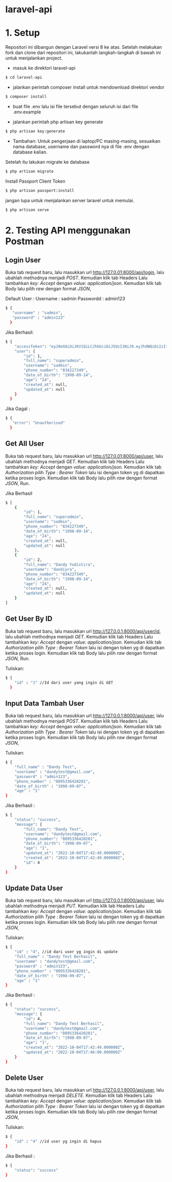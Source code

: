 # laravel-api
 
# 1. Setup
Repositori ini dibangun dengan Laravel versi 8 ke atas. Setelah melakukan fork dan clone dari repositori ini, lakukanlah langkah-langkah di bawah ini untuk menjalankan project. 

* masuk ke direktori laravel-api
```bash
$ cd laravel-api
```
* jalankan perintah composer install untuk mendownload direktori vendor
```bash
$ composer install
```
* buat file .env lalu isi file tersebut dengan seluruh isi dari file .env.example

* jalankan perintah php artisan key generate
```bash
$ php artisan key:generate
```

* Tambahan: Untuk pengerjaan di laptop/PC masing-masing, sesuaikan nama database, username dan password nya di file .env dengan database kalian. 

Setelah itu lakukan migrate ke database
```bash
$ php artisan migrate
```
Install Passport Client Token
```bash
$ php artisan passport:install
```

jangan lupa untuk menjalankan server laravel untuk memulai.
```bash
$ php artisan serve
```

# 2. Testing API menggunakan Postman

## Login User
Buka tab request baru, lalu masukkan url http://127.0.01:8000/api/login, lalu ubahlah methodnya menjadi *POST*. Kemudian klik tab Headers Lalu tambahkan *key: Accept* dengan *value: application/json*. Kemudian klik tab Body lalu pilih *raw* dengan format *JSON*,

Default User :
Username    : sadmin
Passwordd   : admin123
```bash
$ {
   "username" : "sadmin",
   "password" : "admin123"
  }
```
Jika Berhasil:
```bash
$ {
    "accessToken": "eyJ0eXAiOiJKV1QiLCJhbGciOiJSUzI1NiJ9.eyJhdWQiOiIzIiwianRpIjoiYzBiODdjNTlkMTY2MmU2NTdmYjY2YzZjN2M2N2ZjZTk0ZWEwOGM4YmUzZjQ2MTY1Njc0MDZkMDU5MzQwMzZlMzU5NmY3OTFkYTcwOWU3MTYiLCJpYXQiOjE2NjQ5MDM4OTEuMTc4NTkzLCJuYmYiOjE2NjQ5MDM4OTEuMTc4NTk2LCJleHAiOjE2ODA2Mjg2OTEuMTY5MTUsInN1YiI6IjEiLCJzY29wZXMiOltdfQ.rpgc-W31xfHrz8v_nWwyA-qK5D6zxuojtUrOagDrzCxxAvMEhToRaFyzts1uK8eEsixHXSPrMQHHUzp5QOtDicQDLO-AFlMUKdx3Vp19YK4hMF82LhjUMVaW8iaYr9TRJGUMhrFI_gnqpI-AfqWIcUpYhS-jKyEyfaR5SOOcNTBlArEfjcKJ4GCQ8M92m4wf_mg1hC2H1A0lpCZjvURPpeMJCM0StSai3lDjIKRVJ52WNPC9fxrnNjrpfCZG6VU6tzdMfpv3vAC3IYmgAzlFFgeM4OsGxkSH6ppG11va1T6v4X9CEL84bvKGivm5O_f-CL3ama4M0ZgxJ3VMDZYasSGdc8bkDQ7ijEd80-xqi1DHZ91Uk0g7ZT_flMQxe-aEDe8ZVkyVzOQh3A7YTFTNSnKG02trY-q2ojIenNp1x3mWEfCjWOoFcN0wQwfohBrdSCVmQfBi_ki2p40lgxl-ouqp46hhxdBHeZC1aSXISRu_rJGH7wDa0ci7x2B6wFeml1_pJBSPygN_rVcxID7pDvIiy7AWNWNDS8d-4QIV42ucCbG2nYnGwvnPJT5MwzE21hNIGEWwNKJmeq477tAuOZsDpU5z2FcTMxSTaPSh4awzk-1jdo4zeQZBuISMRFvBaWyR59zz90GTgaUePUhDcx_yOqf0nkRkoe53HdSxmnY",
    "user": {
        "id": 1,
        "full_name": "superadmin",
        "username": "sadmin",
        "phone_number": "834227349",
        "date_of_birth": "1998-09-14",
        "age": "24",
        "created_at": null,
        "updated_at": null
    }
  }
```
Jika Gagal :
```bash
$ {
   "error": "Unauthorised"
  }
```
## Get All User
Buka tab request baru, lalu masukkan url http://127.0.01:8000/api/user, lalu ubahlah methodnya menjadi *GET*. Kemudian klik tab Headers Lalu tambahkan *key: Accept* dengan *value: application/json*. Kemudian klik tab *Authorization* pilih *Type : Bearer Token* lalu isi dengan token yg di dapatkan ketika proses login. Kemudian klik tab Body lalu pilih *raw* dengan format *JSON*, Run.

Jika Berhasil
```bash
$ [
    {
        "id": 1,
        "full_name": "superadmin",
        "username": "sadmin",
        "phone_number": "834227349",
        "date_of_birth": "1998-09-14",
        "age": "24",
        "created_at": null,
        "updated_at": null
    },
    {
        "id": 2,
        "full_name": "Dandy Yudistira",
        "username": "dandiyra",
        "phone_number": "834227349",
        "date_of_birth": "1998-09-14",
        "age": "24",
        "created_at": null,
        "updated_at": null
    }
]
```

## Get User By ID
Buka tab request baru, lalu masukkan url http://127.0.0.1:8000/api/user/id, lalu ubahlah methodnya menjadi *GET*. Kemudian klik tab Headers Lalu tambahkan *key: Accept* dengan *value: application/json*. Kemudian klik tab *Authorization* pilih *Type : Bearer Token* lalu isi dengan token yg di dapatkan ketika proses login. Kemudian klik tab Body lalu pilih *raw* dengan format *JSON*, Run.

Tuliskan: 
```bash
$ {
    "id" : "1" //Id dari user yang ingin di GET
  }
```

## Input Data Tambah User
Buka tab request baru, lalu masukkan url http://127.0.0.1:8000/api/user, lalu ubahlah methodnya menjadi *POST*. Kemudian klik tab Headers Lalu tambahkan *key: Accept* dengan *value: application/json*. Kemudian klik tab *Authorization* pilih *Type : Bearer Token* lalu isi dengan token yg di dapatkan ketika proses login. Kemudian klik tab Body lalu pilih *raw* dengan format *JSON*, 

Tuliskan:
```bash
$ {
    "full_name" : "Dandy Test",
    "username" : "dandytest@gmail.com",
    "password" : "admin123",
    "phone_number" : "0895336420201",
    "date_of_birth" : "1998-09-07",
    "age" : "1"
}
```
Jika Berhasil : 
```bash
$ {
    "status": "success",
    "message": {
        "full_name": "Dandy Test",
        "username": "dandytest@gmail.com",
        "phone_number": "0895336420201",
        "date_of_birth": "1998-09-07",
        "age": "1",
        "updated_at": "2022-10-04T17:42:49.000000Z",
        "created_at": "2022-10-04T17:42:49.000000Z",
        "id": 4
    }
}
```
## Update Data User
Buka tab request baru, lalu masukkan url http://127.0.0.1:8000/api/user, lalu ubahlah methodnya menjadi *PUT*. Kemudian klik tab Headers Lalu tambahkan *key: Accept* dengan *value: application/json*. Kemudian klik tab *Authorization* pilih *Type : Bearer Token* lalu isi dengan token yg di dapatkan ketika proses login. Kemudian klik tab Body lalu pilih *raw* dengan format *JSON*,

Tuliskan: 
```bash
$ {
    "id" : "4", //id dari user yg ingin di update
    "full_name" : "Dandy Test Berhasil",
    "username" : "dandytest@gmail.com",
    "password" : "admin123",
    "phone_number" : "0895336420201",
    "date_of_birth" : "1998-09-07",
    "age" : "1"
}
```
Jika Berhasil : 
```bash
$ {
    "status": "success",
    "message": {
        "id": 4,
        "full_name": "Dandy Test Berhasil",
        "username": "dandytest@gmail.com",
        "phone_number": "0895336420201",
        "date_of_birth": "1998-09-07",
        "age": "1",
        "created_at": "2022-10-04T17:42:49.000000Z",
        "updated_at": "2022-10-04T17:46:00.000000Z"
    }
}
```
## Delete User
Buka tab request baru, lalu masukkan url http://127.0.0.1:8000/api/user, lalu ubahlah methodnya menjadi *DELETE*. Kemudian klik tab Headers Lalu tambahkan *key: Accept* dengan *value: application/json*. Kemudian klik tab *Authorization* pilih *Type : Bearer Token* lalu isi dengan token yg di dapatkan ketika proses login. Kemudian klik tab Body lalu pilih *raw* dengan format *JSON*,

Tuliskan: 
```bash
$ {
    "id" : "4" //id user yg ingin di hapus
}
```

Jika Berhasil : 
```bash
$ {
    "status": "success"
}
```
